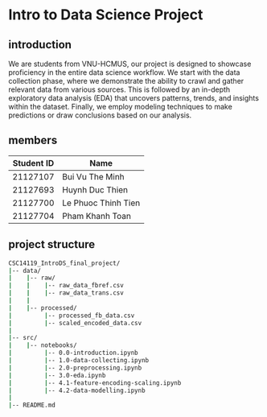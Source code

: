 # Intro to Data Science Project

## introduction

We are students from VNU-HCMUS, our project is designed to showcase proficiency in the entire data science workflow. We start with the data collection phase, where we demonstrate the ability to crawl and gather relevant data from various sources. This is followed by an in-depth exploratory data analysis (EDA) that uncovers patterns, trends, and insights within the dataset. Finally, we employ modeling techniques to make predictions or draw conclusions based on our analysis.

## members

| Student ID | Name                |
| ---------- | ------------------- |
| 21127107   | Bui Vu The Minh     |
| 21127693   | Huynh Duc Thien     |
| 21127700   | Le Phuoc Thinh Tien |
| 21127704   | Pham Khanh Toan     |

## project structure

```bash
CSC14119_IntroDS_final_project/
|-- data/
|    |-- raw/
|    |    |-- raw_data_fbref.csv
|    |    |-- raw_data_trans.csv
|    |
|    |-- processed/
|         |-- processed_fb_data.csv
|         |-- scaled_encoded_data.csv
|    
|-- src/
|    |-- notebooks/
|         |-- 0.0-introduction.ipynb 
|         |-- 1.0-data-collecting.ipynb 
|         |-- 2.0-preprocessing.ipynb 
|         |-- 3.0-eda.ipynb 
|         |-- 4.1-feature-encoding-scaling.ipynb 
|         |-- 4.2-data-modelling.ipynb 
|
|-- README.md
```
